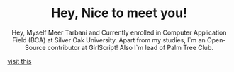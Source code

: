 <h1 align="center">Hey, Nice to meet you!</h1>
 
  <p align="center">Hey, Myself Meer Tarbani and Currently enrolled in Computer Application Field (BCA) at Silver Oak University. Apart from my studies, I`m an Open-Source contributor at GirlScript!
Also I`m lead of Palm Tree Club.</p>
  <a href="https://redskull.me" align="center">visit this</a>
